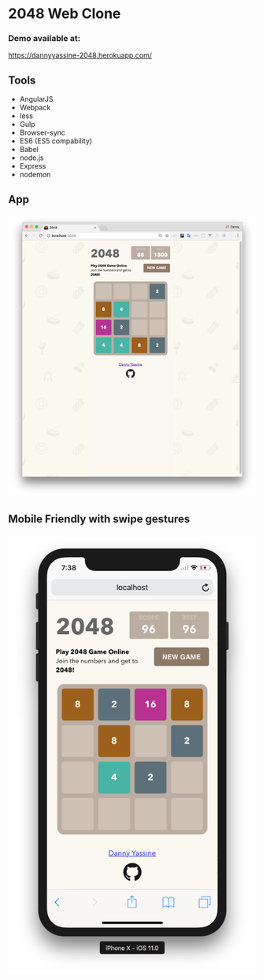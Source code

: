 # 2048 Web Clone

### Demo available at:
https://dannyyassine-2048.herokuapp.com/

## Tools
* AngularJS
* Webpack
* less
* Gulp
* Browser-sync
* ES6 (ES5 compability)
* Babel
* node.js
* Express
* nodemon

## App
![](https://github.com/dannyYassine/2048/blob/master/github/app.png)

## Mobile Friendly with swipe gestures
![](https://github.com/dannyYassine/2048/blob/master/github/mobile.png)
